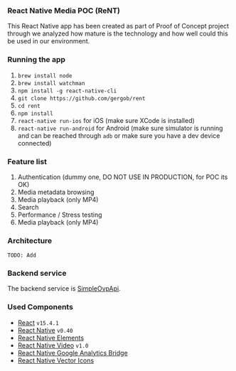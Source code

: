 ### React Native Media POC (ReNT)

This React Native app has been created as part of Proof of Concept project through we analyzed how mature is the technology and how well could this be used in our environment.

### Running the app

 1. `brew install node`
 1. `brew install watchman`
 1. `npm install -g react-native-cli`
 1. `git clone https://github.com/gergob/rent`
 1. `cd rent`
 1. `npm install`
 1. `react-native run-ios` for iOS (make sure XCode is installed)
 1. `react-native run-android` for Android (make sure simulator is running and can be reached through `adb` or make sure you have a dev device connected)


### Feature list
 1. Authentication (dummy one, DO NOT USE IN PRODUCTION, for POC its OK)
 1. Media metadata browsing
 1. Media playback (only MP4)
 1. Search
 1. Performance / Stress testing
 1. Media playback (only MP4)



### Architecture

`TODO: Add`



### Backend service

The backend service is [SimpleOvpApi](https://github.com/gergob/SimpleOvpApi).

### Used Components

 * [React](https://github.com/facebook/react) `v15.4.1`
 * [React Native](https://github.com/facebook/react-native) `v0.40`
 * [React Native Elements](https://github.com/react-native-community/react-native-elements)
 * [React Native Video](https://github.com/react-native-community/react-native-video) `v1.0`
 * [React Native Google Analytics Bridge](https://github.com/idehub/react-native-google-analytics-bridge)
 * [React Native Vector Icons](https://github.com/oblador/react-native-vector-icons)
